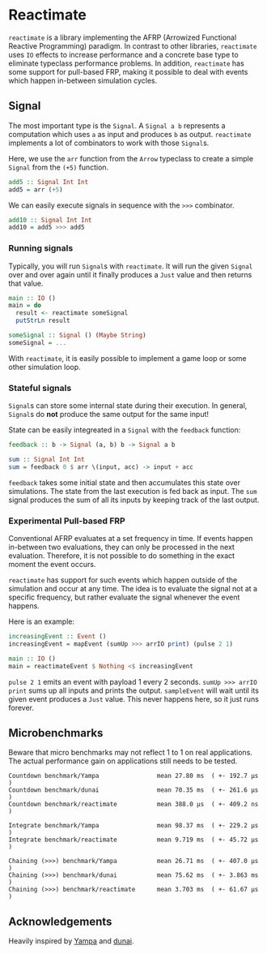 # Reactimate

`reactimate` is a library implementing the AFRP (Arrowized Functional Reactive Programming) paradigm. In contrast to other libraries, `reactimate` uses `IO` effects to increase performance and a concrete base type to eliminate typeclass performance problems. 
In addition, `reactimate` has some support for pull-based FRP, making it possible to deal with events which happen in-between simulation cycles.

## Signal

The most important type is the `Signal`. A `Signal a b` represents a computation which uses `a` as input and produces `b` as output. `reactimate` implements a lot of combinators to work with those `Signal`s.

Here, we use the `arr` function from the `Arrow` typeclass to create a simple `Signal` from the `(+5)` function.
```haskell
add5 :: Signal Int Int
add5 = arr (+5)
```

We can easily execute signals in sequence with the `>>>` combinator.
```haskell
add10 :: Signal Int Int
add10 = add5 >>> add5
```

### Running signals

Typically, you will run `Signal`s with `reactimate`. It will run the given `Signal` over and over again until it finally produces a `Just` value and then returns that value.
```haskell
main :: IO ()
main = do
  result <- reactimate someSignal
  putStrLn result

someSignal :: Signal () (Maybe String)
someSignal = ...
```

With `reactimate`, it is easily possible to implement a game loop or some other simulation loop.

### Stateful signals

`Signal`s can store some internal state during their execution. In general, `Signal`s do **not** produce the same output for the same input!

State can be easily integreated in a `Signal` with the `feedback` function:
```haskell
feedback :: b -> Signal (a, b) b -> Signal a b

sum :: Signal Int Int
sum = feedback 0 $ arr \(input, acc) -> input + acc
```

`feedback` takes some initial state and then accumulates this state over simulations. The state from the last execution is fed back as input. The `sum` signal produces the sum of all its inputs by keeping track of the last output.


### Experimental Pull-based FRP

Conventional AFRP evaluates at a set frequency in time. If events happen in-between two evaluations, they can only be processed in the next evaluation.
Therefore, it is not possible to do something in the exact moment the event occurs.

`reactimate` has support for such events which happen outside of the simulation and occur at any time.
The idea is to evaluate the signal not at a specific frequency, but rather evaluate the signal whenever the event happens.

Here is an example:

```haskell
increasingEvent :: Event ()
increasingEvent = mapEvent (sumUp >>> arrIO print) (pulse 2 1)

main :: IO ()
main = reactimateEvent $ Nothing <$ increasingEvent
```

`pulse 2 1` emits an event with payload 1 every 2 seconds. `sumUp >>> arrIO print` sums up all inputs and prints the output.
`sampleEvent` will wait until its given event produces a `Just` value. This never happens here, so it just runs forever. 

## Microbenchmarks

Beware that micro benchmarks may not reflect 1 to 1 on real applications. The actual performance gain on applications still needs to be tested.

```
Countdown benchmark/Yampa                mean 27.80 ms  ( +- 192.7 μs  )
Countdown benchmark/dunai                mean 70.35 ms  ( +- 261.6 μs  )
Countdown benchmark/reactimate           mean 388.0 μs  ( +- 409.2 ns  )

Integrate benchmark/Yampa                mean 98.37 ms  ( +- 229.2 μs  )
Integrate benchmark/reactimate           mean 9.719 ms  ( +- 45.72 μs  )

Chaining (>>>) benchmark/Yampa           mean 26.71 ms  ( +- 407.0 μs  )
Chaining (>>>) benchmark/dunai           mean 75.62 ms  ( +- 3.863 ms  )
Chaining (>>>) benchmark/reactimate      mean 3.703 ms  ( +- 61.67 μs  )
```

## Acknowledgements

Heavily inspired by [Yampa](https://github.com/ivanperez-keera/Yampa) and [dunai](https://github.com/ivanperez-keera/dunai).
